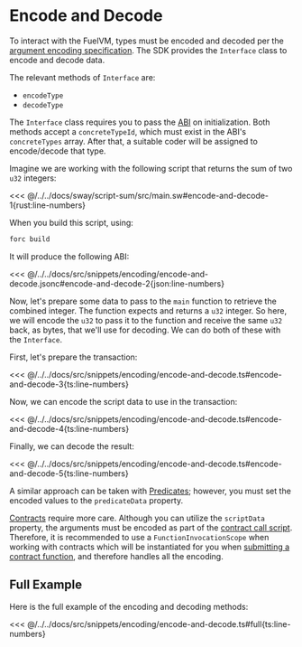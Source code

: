# Encode and Decode

To interact with the FuelVM, types must be encoded and decoded per the [argument encoding specification](https://docs.fuel.network/docs/specs/abi/argument-encoding/). The SDK provides the `Interface` class to encode and decode data.

The relevant methods of `Interface` are:

- `encodeType`
- `decodeType`

The `Interface` class requires you to pass the [ABI](https://docs.fuel.network/docs/specs/abi/json-abi-format/) on initialization. Both methods accept a `concreteTypeId`, which must exist in the ABI's `concreteTypes` array. After that, a suitable coder will be assigned to encode/decode that type.

Imagine we are working with the following script that returns the sum of two `u32` integers:

<<< @/../../docs/sway/script-sum/src/main.sw#encode-and-decode-1{rust:line-numbers}

When you build this script, using:

```sh
forc build
```

It will produce the following ABI:

<<< @/../../docs/src/snippets/encoding/encode-and-decode.jsonc#encode-and-decode-2{json:line-numbers}

Now, let's prepare some data to pass to the `main` function to retrieve the combined integer. The function expects and returns a `u32` integer. So here, we will encode the `u32` to pass it to the function and receive the same `u32` back, as bytes, that we'll use for decoding. We can do both of these with the `Interface`.

First, let's prepare the transaction:

<<< @/../../docs/src/snippets/encoding/encode-and-decode.ts#encode-and-decode-3{ts:line-numbers}

Now, we can encode the script data to use in the transaction:

<<< @/../../docs/src/snippets/encoding/encode-and-decode.ts#encode-and-decode-4{ts:line-numbers}

Finally, we can decode the result:

<<< @/../../docs/src/snippets/encoding/encode-and-decode.ts#encode-and-decode-5{ts:line-numbers}

A similar approach can be taken with [Predicates](../predicates/index.md); however, you must set the encoded values to the `predicateData` property.

[Contracts](../contracts/index.md) require more care. Although you can utilize the `scriptData` property, the arguments must be encoded as part of the [contract call script](https://docs.fuel.network/docs/sway/sway-program-types/smart_contracts/#calling-a-smart-contract-from-a-script). Therefore, it is recommended to use a `FunctionInvocationScope` when working with contracts which will be instantiated for you when [submitting a contract function](../contracts/methods.md), and therefore handles all the encoding.

## Full Example

Here is the full example of the encoding and decoding methods:

<<< @/../../docs/src/snippets/encoding/encode-and-decode.ts#full{ts:line-numbers}
